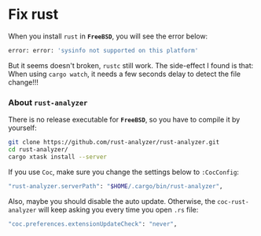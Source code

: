 # Fix rust

When you install `rust` in **`FreeBSD`**, you will see the error below:

```bash
error: error: 'sysinfo not supported on this platform'
```

But it seems doesn't broken, `rustc` still work. The side-effect 
I found is that: When using `cargo watch`, it needs a few seconds delay
to detect the file change!!!


### About `rust-analyzer`

There is no release executable for **`FreeBSD`**, so you have to
compile it by yourself:

```bash
git clone https://github.com/rust-analyzer/rust-analyzer.git
cd rust-analyzer/
cargo xtask install --server
```

If you use `Coc`, make sure you change the settings below to `:CocConfig`:

```bash
"rust-analyzer.serverPath": "$HOME/.cargo/bin/rust-analyzer",
```

Also, maybe you should disable the auto update. Otherwise, the `coc-rust-analyzer`
will keep asking you every time you open `.rs` file:

```bash
"coc.preferences.extensionUpdateCheck": "never",
```

</br>
